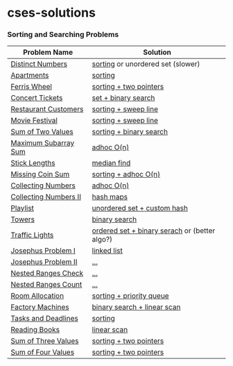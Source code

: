 # cses-solutions

### Sorting and Searching Problems

| Problem Name                            | Solution                                                                                   |
|----------------------------------------|---------------------------------------------------------------------------------------------|
| [Distinct Numbers](https://cses.fi/problemset/task/1621)  | [sorting](sorting-and-searching/1621-distinct-numbers.cpp) or unordered set (slower)     |
| [Apartments](https://cses.fi/problemset/task/1084)  | [sorting](sorting-and-searching/1084-apartments.cpp)                                       |
| [Ferris Wheel](https://cses.fi/problemset/task/1090)  | [sorting + two pointers](sorting-and-searching/1090-ferris-wheel.cpp)                    |
| [Concert Tickets](https://cses.fi/problemset/task/1091)  | [set + binary search](sorting-and-searching/1091-concert-tickets.cpp)                   |
| [Restaurant Customers](https://cses.fi/problemset/task/1619)  | [sorting + sweep line](sorting-and-searching/1619-restaurant-customers.cpp)              |
| [Movie Festival](https://cses.fi/problemset/task/1629)  | [sorting + sweep line](sorting-and-searching/1629-movie-festival.cpp)                                                          |
| [Sum of Two Values](https://cses.fi/problemset/task/1640)  | [sorting + binary search](sorting-and-searching/1640-sum-of-two-values.cpp)                                                          |
| [Maximum Subarray Sum](https://cses.fi/problemset/task/1643)  | [adhoc O(n)](sorting-and-searching/1643-maximum-subarray-sum.cpp)                                                          |
| [Stick Lengths](https://cses.fi/problemset/task/1074)  | [median find](sorting-and-searching/1074-stick-lengths.cpp)                                                          |
| [Missing Coin Sum](https://cses.fi/problemset/task/2183)  | [sorting + adhoc O(n)](sorting-and-searching/2183-missing-coin-sum.cpp)                                                          |
| [Collecting Numbers](https://cses.fi/problemset/task/2216)  | [adhoc O(n)](sorting-and-searching/2216-collecting-numbers.cpp)                                                          |
| [Collecting Numbers II](https://cses.fi/problemset/task/2217)  | [hash maps](sorting-and-searching/2217-collecting-numbers-ii.cpp)                                                          |
| [Playlist](https://cses.fi/problemset/task/1141)  | [unordered set + custom hash](sorting-and-searching/1141-playlist.cpp)                                                          |
| [Towers](https://cses.fi/problemset/task/1073)  | [binary search](sorting-and-searching/1073-towers.cpp)                                                          |
| [Traffic Lights](https://cses.fi/problemset/task/1163)  | [ordered set + binary serach](sorting-and-searching/1163-traffic-lights.cpp) or (better algo?)                                                          |
| [Josephus Problem I](https://cses.fi/problemset/task/2162)  | [linked list](sorting-and-searching/2162-josephus-problem-i.cpp)                                                          |
| [Josephus Problem II](https://cses.fi/problemset/task/2163)  | [...](sorting-and-searching/)                                                          |
| [Nested Ranges Check](https://cses.fi/problemset/task/2168)  | [...](sorting-and-searching/)                                                          |
| [Nested Ranges Count](https://cses.fi/problemset/task/2169)  | [...](sorting-and-searching/)                                                          |
| [Room Allocation](https://cses.fi/problemset/task/1164)  | [sorting + priority queue](sorting-and-searching/1164-room-allocation.cpp)                                                          |
| [Factory Machines](https://cses.fi/problemset/task/1620)  | [binary search + linear scan](sorting-and-searching/1620-factory-machines.cpp)                                                          |
| [Tasks and Deadlines](https://cses.fi/problemset/task/1630)  | [sorting](sorting-and-searching/1630-tasks-and-deadlines.cpp)                                                          |
| [Reading Books](https://cses.fi/problemset/task/1631)  | [linear scan](sorting-and-searching/1631-reading-books.cpp)                                                          |
| [Sum of Three Values](https://cses.fi/problemset/task/1641)  | [sorting + two pointers](sorting-and-searching/1641-sum-of-three-values.cpp)                                                          |
| [Sum of Four Values](https://cses.fi/problemset/task/1641)  | [sorting + two pointers](sorting-and-searching/1643-sum-of-four-values.cpp)                                                          |
